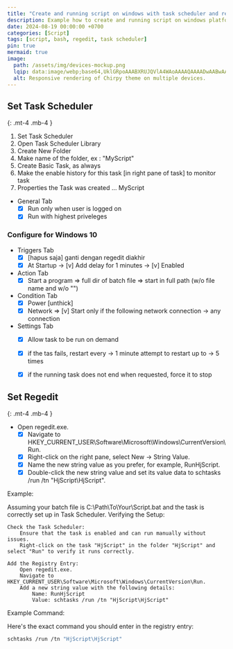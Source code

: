 ```yaml
---
title: "Create and running script on windows with task scheduler and regedit"
description: Example how to create and running script on windows platform
date: 2024-08-19 00:00:00 +0700
categories: [Script]
tags: [script, bash, regedit, task scheduler]
pin: true
mermaid: true
image:
  path: /assets/img/devices-mockup.png
  lqip: data:image/webp;base64,UklGRpoAAABXRUJQVlA4WAoAAAAQAAAADwAABwAAQUxQSDIAAAARL0AmbZurmr57yyIiqE8oiG0bejIYEQTgqiDA9vqnsUSI6H+oAERp2HZ65qP/VIAWAFZQOCBCAAAA8AEAnQEqEAAIAAVAfCWkAALp8sF8rgRgAP7o9FDvMCkMde9PK7euH5M1m6VWoDXf2FkP3BqV0ZYbO6NA/VFIAAAA
  alt: Responsive rendering of Chirpy theme on multiple devices.
---
```


<!-- markdownlint-capture -->
<!-- markdownlint-disable -->
## Set Task Scheduler
{: .mt-4 .mb-4 }

1. Set Task Scheduler
2. Open Task Scheduler Library
3. Create New Folder
4. Make name of the folder, ex : "MyScript"
5. Create Basic Task, as always
6. Make the enable history for this task [in right pane of task] to monitor task
7. Properties the Task was created ... MyScript

- General Tab
  - [x] Run only when user is logged on
  - [x] Run with highest priveleges

### Configure for Windows 10
- Triggers Tab
  - [x] [hapus saja] ganti dengan regedit diakhir
  - [x] At Startup -> [v] Add delay for 1 minutes -> [v] Enabled

- Action Tab
  - [x] Start a program => full dir of batch file => start in full path (w/o file name and w/o "")

- Condition Tab
  - [x] Power [unthick]
  - [x] Network => [v] Start only if the following network connection -> any connection

- Settings Tab
  - [x] Allow task to be run on demand
  - [x] if the tas fails, restart every -> 1 minute
    attempt to restart up to -> 5 times
  - [x] if the running task does not end when requested, force it to stop


##  Set Regedit
{: .mt-4 .mb-4 }

- Open regedit.exe.
  - [x] Navigate to HKEY_CURRENT_USER\Software\Microsoft\Windows\CurrentVersion\Run.
  - [x] Right-click on the right pane, select New -> String Value.
  - [x] Name the new string value as you prefer, for example, RunHjScript.
  - [x] Double-click the new string value and set its value data to schtasks /run /tn "HjScript\HjScript".

Example:

Assuming your batch file is C:\Path\To\Your\Script.bat and the task is correctly set up in Task Scheduler.
Verifying the Setup:

    Check the Task Scheduler:
        Ensure that the task is enabled and can run manually without issues.
        Right-click on the task "HjScript" in the folder "HjScript" and select "Run" to verify it runs correctly.

    Add the Registry Entry:
        Open regedit.exe.
        Navigate to HKEY_CURRENT_USER\Software\Microsoft\Windows\CurrentVersion\Run.
        Add a new string value with the following details:
            Name: RunHjScript
            Value: schtasks /run /tn "HjScript\HjScript"

Example Command:

Here's the exact command you should enter in the registry entry:
```bash
schtasks /run /tn "HjScript\HjScript"
```

